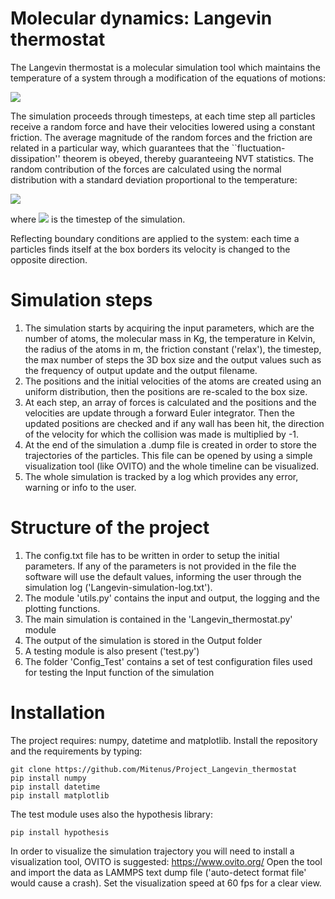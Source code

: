 # Molecular dynamics: Langevin thermostat
The Langevin thermostat is a molecular simulation tool which maintains the temperature of a system through a modification of the equations of motions:

<img src="https://render.githubusercontent.com/render/math?math=ma = F_{rand} -m\gamma v">

The simulation proceeds through timesteps, at each time step all particles receive a random force and have their velocities lowered using a constant friction. The average magnitude of the random forces and the friction are related in a particular way, which guarantees that the ``fluctuation-dissipation'' theorem is obeyed, thereby guaranteeing NVT statistics. The random contribution of the forces are calculated using the normal distribution with a standard deviation proportional to the temperature:

<img src="https://render.githubusercontent.com/render/math?math=\sigma_F = \sqrt{\frac{2mk_BT}{\gamma \Delta t}}">

where <img src="https://render.githubusercontent.com/render/math?math=\Delta T"> is the timestep of the simulation.

Reflecting boundary conditions are applied to the system: each time a particles finds itself at the box borders its velocity is changed to the opposite direction.

# Simulation steps
1. The simulation starts by acquiring the input parameters, which are the number of atoms, the molecular mass in Kg, the temperature in Kelvin, the radius of the atoms in m, the friction constant ('relax'), the timestep, the max number of steps the 3D box size and the output values such as the frequency of output update and the output filename.
2. The positions and the initial velocities of the atoms are created using an uniform distribution, then the positions are re-scaled to the box size.
3. At each step, an array of forces is calculated and the positions and the velocities are update through a forward Euler integrator. Then the updated positions are checked and if any wall has been hit, the direction of the velocity for which the collision was made is multiplied by -1. 
4. At the end of the simulation a .dump file is created in order to store the trajectories of the particles. This file can be opened by using a simple visualization tool (like OVITO) and the whole timeline can be visualized.
5. The whole simulation is tracked by a log which provides any error, warning or info to the user.

# Structure of the project
1. The config.txt file has to be written in order to setup the initial parameters. If any of the parameters is not provided in the file the software will use the default values, informing the user through the simulation log ('Langevin-simulation-log.txt').
2. The module 'utils.py' contains the input and output, the logging and the plotting functions.
3. The main simulation is contained in the 'Langevin_thermostat.py' module
4. The output of the simulation is stored in the Output folder
5. A testing module is also present ('test.py')
6. The folder 'Config_Test' contains a set of test configuration files used for testing the Input function of the simulation


# Installation
The project requires: numpy, datetime and matplotlib.
Install the repository and the requirements by typing:
```
git clone https://github.com/Mitenus/Project_Langevin_thermostat
pip install numpy
pip install datetime
pip install matplotlib
```
The test module uses also the hypothesis library:
```
pip install hypothesis
```
In order to visualize the simulation trajectory you will need to install a visualization tool, OVITO is suggested: https://www.ovito.org/
Open the tool and import the data as LAMMPS text dump file ('auto-detect format file' would cause a crash). Set the visualization speed at 60 fps for a clear view.

